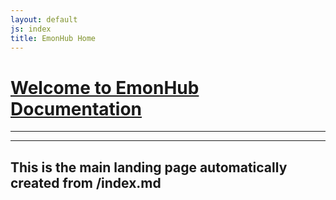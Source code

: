 ```yaml
---
layout: default
js: index
title: EmonHub Home
---
```



# [**Welcome to EmonHub Documentation**]({{site.base}})

----------------------------------
----------------------------------

## This is the main landing page automatically created from /index.md

